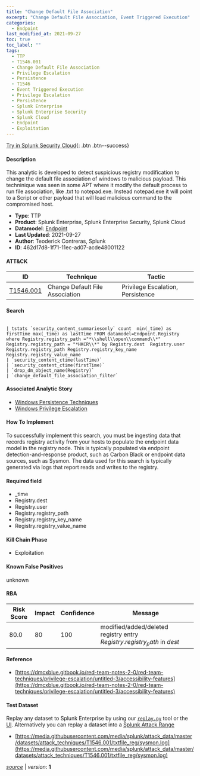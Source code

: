 ```yaml
---
title: "Change Default File Association"
excerpt: "Change Default File Association, Event Triggered Execution"
categories:
  - Endpoint
last_modified_at: 2021-09-27
toc: true
toc_label: ""
tags:
  - TTP
  - T1546.001
  - Change Default File Association
  - Privilege Escalation
  - Persistence
  - T1546
  - Event Triggered Execution
  - Privilege Escalation
  - Persistence
  - Splunk Enterprise
  - Splunk Enterprise Security
  - Splunk Cloud
  - Endpoint
  - Exploitation
---
```




[Try in Splunk Security Cloud](https://www.splunk.com/en_us/cyber-security.html){: .btn .btn--success}

#### Description

This analytic is developed to detect suspicious registry modification to change the default file association of windows to malicious payload. This techninique was seen in some APT where it modify the default process to run file association, like .txt to notepad.exe. Instead notepad.exe it will point to a Script or other payload that will load malicious command to the compromised host.

- **Type**: TTP
- **Product**: Splunk Enterprise, Splunk Enterprise Security, Splunk Cloud
- **Datamodel**: [Endpoint](https://docs.splunk.com/Documentation/CIM/latest/User/Endpoint)
- **Last Updated**: 2021-09-27
- **Author**: Teoderick Contreras, Splunk
- **ID**: 462d17d8-1f71-11ec-ad07-acde48001122


#### ATT&CK

| ID          | Technique   | Tactic         |
| ----------- | ----------- | -------------- |
| [T1546.001](https://attack.mitre.org/techniques/T1546/001/) | Change Default File Association | Privilege Escalation, Persistence || [T1546](https://attack.mitre.org/techniques/T1546/) | Event Triggered Execution | Privilege Escalation, Persistence |



#### Search

```

| tstats `security_content_summariesonly` count  min(_time) as firstTime max(_time) as lastTime FROM datamodel=Endpoint.Registry where Registry.registry_path ="*\\shell\\open\\command\\*" Registry.registry_path = "*HKCR\\*" by Registry.dest  Registry.user Registry.registry_path Registry.registry_key_name Registry.registry_value_name 
| `security_content_ctime(lastTime)` 
| `security_content_ctime(firstTime)` 
| `drop_dm_object_name(Registry)` 
| `change_default_file_association_filter`
```

#### Associated Analytic Story
* [Windows Persistence Techniques](/stories/windows_persistence_techniques)
* [Windows Privilege Escalation](/stories/windows_privilege_escalation)


#### How To Implement
To successfully implement this search, you must be ingesting data that records registry activity from your hosts to populate the endpoint data model in the registry node. This is typically populated via endpoint detection-and-response product, such as Carbon Black or endpoint data sources, such as Sysmon. The data used for this search is typically generated via logs that report reads and writes to the registry.

#### Required field
* _time
* Registry.dest
* Registry.user
* Registry.registry_path
* Registry.registry_key_name
* Registry.registry_value_name


#### Kill Chain Phase
* Exploitation


#### Known False Positives
unknown



#### RBA

| Risk Score  | Impact      | Confidence   | Message      |
| ----------- | ----------- |--------------|--------------|
| 80.0 | 80 | 100 | modified/added/deleted registry entry $Registry.registry_path$ in $dest$ |



#### Reference

* [https://dmcxblue.gitbook.io/red-team-notes-2-0/red-team-techniques/privilege-escalation/untitled-3/accessibility-features](https://dmcxblue.gitbook.io/red-team-notes-2-0/red-team-techniques/privilege-escalation/untitled-3/accessibility-features)



#### Test Dataset
Replay any dataset to Splunk Enterprise by using our [`replay.py`](https://github.com/splunk/attack_data#using-replaypy) tool or the [UI](https://github.com/splunk/attack_data#using-ui).
Alternatively you can replay a dataset into a [Splunk Attack Range](https://github.com/splunk/attack_range#replay-dumps-into-attack-range-splunk-server)

* [https://media.githubusercontent.com/media/splunk/attack_data/master/datasets/attack_techniques/T1546.001/txtfile_reg/sysmon.log](https://media.githubusercontent.com/media/splunk/attack_data/master/datasets/attack_techniques/T1546.001/txtfile_reg/sysmon.log)



[*source*](https://github.com/splunk/security_content/tree/develop/detections/endpoint/change_default_file_association.yml) \| *version*: **1**